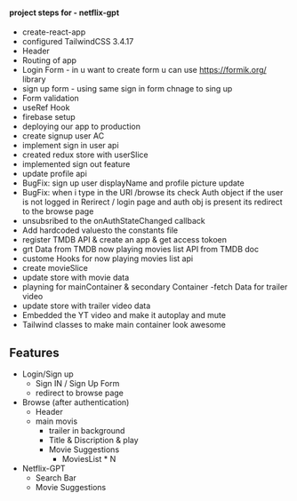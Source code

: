 #### project steps for - netflix-gpt

- create-react-app
- configured TailwindCSS 3.4.17
- Header
- Routing of app
- Login Form - in u want to create form u can use https://formik.org/ library
- sign up form - using same sign in form chnage to sing up
- Form validation
- useRef Hook
- firebase setup
- deploying our app to production
- create signup user AC
- implement sign in user api
- created redux store with userSlice
- implemented sign out feature
- update profile api
- BugFix: sign up user displayName and profile picture update
- BugFix: when i type in the URl /browse its check Auth object if the user is not logged in Rerirect / login page and auth obj is
  present its redirect to the browse page
- unsubsribed to the onAuthStateChanged callback
- Add hardcoded valuesto the constants file
- register TMDB API & create an app & get access tokoen
- grt Data from TMDB now playing movies list API from TMDB doc
- custome Hooks for now playing movies list api
- create movieSlice
- update store with movie data
- playning for mainContainer & secondary Container
  -fetch Data for trailer video
- update store with trailer video data
- Embedded the YT video and make it autoplay and mute
- Tailwind classes to make main container look awesome

## Features

- Login/Sign up
  - Sign IN / Sign Up Form
  - redirect to browse page
- Browse (after authentication)
  - Header
  - main movis
    - trailer in background
    - Title & Discription & play
    - Movie Suggestions
      - MoviesList \* N
- Netflix-GPT
  - Search Bar
  - Movie Suggestions

